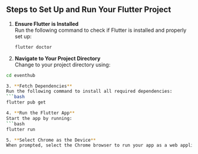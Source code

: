 ## Steps to Set Up and Run Your Flutter Project

1. **Ensure Flutter is Installed**  
   Run the following command to check if Flutter is installed and properly set up:  
   ```bash
   flutter doctor
2. **Navigate to Your Project Directory**  
Change to your project directory using:  
```bash
cd eventhub

3. **Fetch Dependencies**
Run the following command to install all required dependencies:  
```bash
flutter pub get

4. **Run the Flutter App**  
Start the app by running:  
```bash
flutter run

5. **Select Chrome as the Device**  
When prompted, select the Chrome browser to run your app as a web application.







